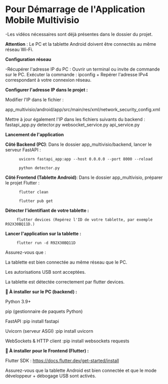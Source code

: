 # **Pour Démarrage de l'Application Mobile Multivisio**

-Les vidéos nécessaires sont déjà présentes dans le dossier du projet.

**Attention** : Le PC et la tablette Android doivent être connectés au même réseau Wi-Fi.

**Configuration réseau**

-Récupérer l'adresse IP du PC : Ouvrir un terminal ou invite de commande sur le PC.
Exécuter la commande :  ipconfig + Repérer l'adresse IPv4 correspondant à votre connexion réseau.

**Configurer l'adresse IP dans le projet :**

Modifier l'IP dans le fichier :

app_multivisio/android/app/src/main/res/xml/network_security_config.xml

Mettre à jour également l'IP dans les fichiers suivants du backend :
  fastapi_app.py
  detector.py
  websocket_service.py
  api_service.py

**Lancement de l'application**

  **Côté Backend (PC)**:
     Dans le dossier app_multivisio/backend, lancer le serveur FastAPI :
     
          uvicorn fastapi_app:app --host 0.0.0.0 --port 8000 --reload
          
          python detector.py
   
  **Côté Frontend (Tablette Android)**:
      Dans le dossier app_multivisio, préparer le projet Flutter :
      
          flutter clean
          
          flutter pub get

  **Détecter l'identifiant de votre tablette :**

         flutter devices (Repérez l'ID de votre tablette, par exemple R92X30BQ11D.)

**Lancer l'application sur la tablette :**

         flutter run -d R92X30BQ11D


Assurez-vous que :

La tablette est bien connectée au même réseau que le PC.

Les autorisations USB sont acceptées.

La tablette est détectée correctement par flutter devices.

**🔧 À installer sur le PC (backend) :**

Python 3.9+

pip (gestionnaire de paquets Python)

FastAPI :pip install fastapi

Uvicorn (serveur ASGI) :pip install uvicorn

WebSockets & HTTP client  :pip install websockets requests


**🔧 À installer pour le Frontend (Flutter) :**

Flutter SDK : https://docs.flutter.dev/get-started/install

Assurez-vous que la tablette Android est bien connectée et que le mode développeur + débogage USB sont activés.




